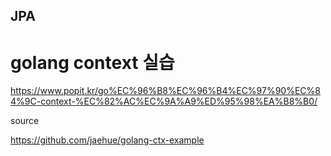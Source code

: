 ## JPA 

# golang context 실습 

https://www.popit.kr/go%EC%96%B8%EC%96%B4%EC%97%90%EC%84%9C-context-%EC%82%AC%EC%9A%A9%ED%95%98%EA%B8%B0/



source 

https://github.com/jaehue/golang-ctx-example